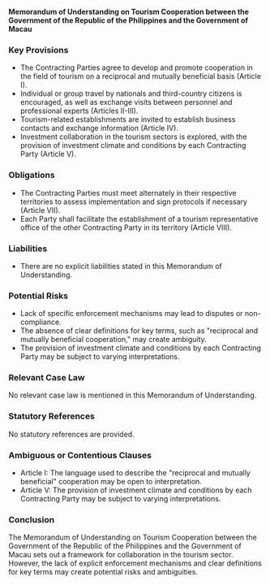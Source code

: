 **Memorandum of Understanding on Tourism Cooperation between the Government of the Republic of the Philippines and the Government of Macau**

### **Key Provisions**

*   The Contracting Parties agree to develop and promote cooperation in the field of tourism on a reciprocal and mutually beneficial basis (Article I).
*   Individual or group travel by nationals and third-country citizens is encouraged, as well as exchange visits between personnel and professional experts (Articles II-III).
*   Tourism-related establishments are invited to establish business contacts and exchange information (Article IV).
*   Investment collaboration in the tourism sectors is explored, with the provision of investment climate and conditions by each Contracting Party (Article V).

### **Obligations**

*   The Contracting Parties must meet alternately in their respective territories to assess implementation and sign protocols if necessary (Article VII).
*   Each Party shall facilitate the establishment of a tourism representative office of the other Contracting Party in its territory (Article VIII).

### **Liabilities**

*   There are no explicit liabilities stated in this Memorandum of Understanding.

### **Potential Risks**

*   Lack of specific enforcement mechanisms may lead to disputes or non-compliance.
*   The absence of clear definitions for key terms, such as "reciprocal and mutually beneficial cooperation," may create ambiguity.
*   The provision of investment climate and conditions by each Contracting Party may be subject to varying interpretations.

### **Relevant Case Law**

No relevant case law is mentioned in this Memorandum of Understanding.

### **Statutory References**

No statutory references are provided.

### **Ambiguous or Contentious Clauses**

*   Article I: The language used to describe the "reciprocal and mutually beneficial" cooperation may be open to interpretation.
*   Article V: The provision of investment climate and conditions by each Contracting Party may be subject to varying interpretations.

### **Conclusion**

The Memorandum of Understanding on Tourism Cooperation between the Government of the Republic of the Philippines and the Government of Macau sets out a framework for collaboration in the tourism sector. However, the lack of explicit enforcement mechanisms and clear definitions for key terms may create potential risks and ambiguities.